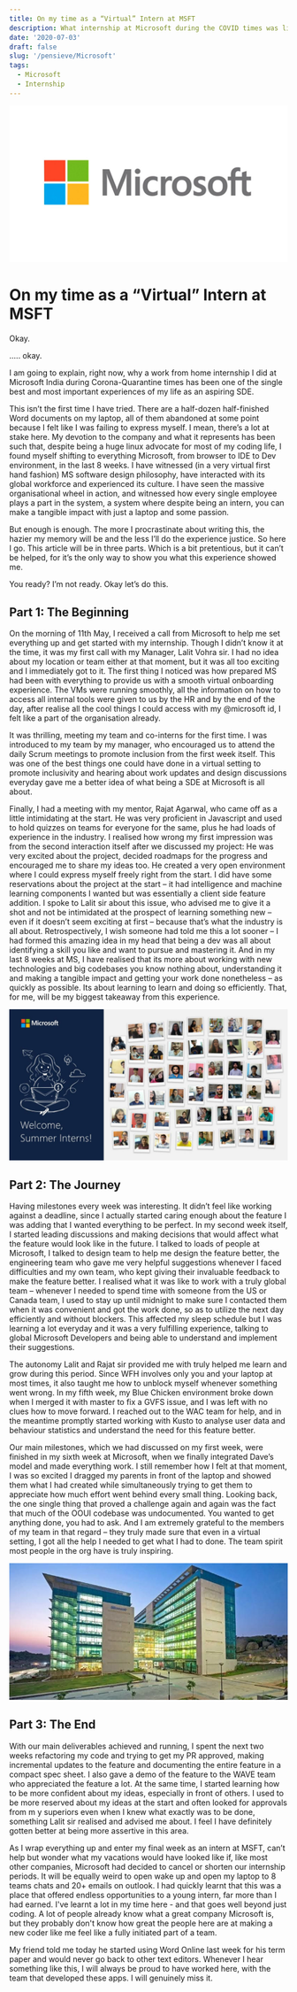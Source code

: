 ```yaml
---
title: On my time as a “Virtual” Intern at MSFT
description: What internship at Microsoft during the COVID times was like
date: '2020-07-03'
draft: false
slug: '/pensieve/Microsoft'
tags:
  - Microsoft
  - Internship
---
```


![Microsoft](./mslogo.jpg)

# On my time as a “Virtual” Intern at MSFT

Okay. 

..... okay.  

I am going to explain, right now, why a work from home internship I did at Microsoft India during Corona-Quarantine times has been one of the single best and most important experiences of my life as an aspiring SDE.  

This isn’t the first time I have tried. There are a half-dozen half-finished Word documents on my laptop, all of them abandoned at some point because I felt like I was failing to express myself. I mean, there’s a lot at stake here. My devotion to the company and what it represents has been such that, despite being a huge linux advocate for most of my coding life, I found myself shifting to everything Microsoft, from browser to IDE to Dev environment, in the last 8 weeks. I have witnessed (in a very virtual first hand fashion) MS software design philosophy, have interacted with its global workforce and experienced its culture. I have seen the massive organisational wheel in action, and witnessed how every single employee plays a part in the system, a system where despite being an intern, you can make a tangible impact with just a laptop and some passion.  

But enough is enough. The more I procrastinate about writing this, the hazier my memory will be and the less I’ll do the experience justice. So here I go.
This article will be in three parts. Which is a bit pretentious, but it can’t be helped, for it’s the only way to show you what this experience showed me.

You ready? I’m not ready. Okay let’s do this.  

## Part 1: The Beginning

On the morning of 11th May, I received a call from Microsoft to help me set everything up and get started with my internship. Though I didn’t know it at the time, it was my first call with my Manager, Lalit Vohra sir. I had no idea about my location or team either at that moment, but it was all too exciting and I immediately got to it. The first thing I noticed was how prepared MS had been with everything to provide us with a smooth virtual onboarding experience. The VMs were running smoothly, all the information on how to access all internal tools were given to us by the HR and by the end of the day, after realise all the cool things I could access with my @microsoft id, I felt like a part of the organisation already.  

It was thrilling, meeting my team and co-interns for the first time. I was introduced to my team by my manager, who encouraged us to attend the daily Scrum meetings to promote inclusion from the first week itself. This was one of the best things one could have done in a virtual setting to promote inclusivity and hearing about work updates and design discussions everyday gave me a better idea of what being a SDE at Microsoft is all about. 

Finally, I had a meeting with my mentor, Rajat Agarwal, who came off as a little intimidating at the start. He was very proficient in Javascript and used to hold quizzes on teams for everyone for the same, plus he had loads of experience in the industry. I realised how wrong my first impression was from the second interaction itself after we discussed my project: He was very excited about the project, decided roadmaps for the progress and encouraged me to share my ideas too. He created a very open environment where I could express myself freely right from the start. I did have some reservations about the project at the start – it had intelligence and machine learning components I wanted but was essentially a client side feature addition. I spoke to Lalit sir about this issue, who advised me to give it a shot and not be intimidated at the prospect of learning something new – even if it doesn’t seem exciting at first – because that’s what the industry is all about. Retrospectively, I wish someone had told me this a lot sooner – I had formed this amazing idea in my head that being a dev was all about identifying a skill you like and want to pursue and mastering it. And in my last 8 weeks at MS, I have realised that its more about working with new technologies and big codebases you know nothing about, understanding it and making a tangible impact and getting your work done nonetheless – as quickly as possible. Its about learning to learn and doing so efficiently. That, for me, will be my biggest takeaway from this experience.  

![Spot me challenge](./linkedinpost.jpeg)

## Part 2: The Journey

Having milestones every week was interesting. It didn’t feel like working against a deadline, since I actually started caring enough about the feature I was adding that I wanted everything to be perfect. In my second week itself, I started leading discussions and making decisions that would affect what the feature would look like in the future. I talked to loads of people at Microsoft, I talked to design team to help me design the feature better, the engineering team who gave me very helpful suggestions whenever I faced difficulties and my own team, who kept giving their invaluable feedback to make the feature better. I realised what it was like to work with a truly global team – whenever I needed to spend time with someone from the US or Canada team, I used to stay up until midnight to make sure I contacted them when it was convenient and got the work done, so as to utilize the next day efficiently and without blockers. This affected my sleep schedule but I was learning a lot everyday and it was a very fulfilling experience, talking to global Microsoft Developers and being able to understand and implement their suggestions.   

The autonomy Lalit and Rajat sir provided me with truly helped me learn and grow during this period. Since WFH involves only you and your laptop at most times, it also taught me how to unblock myself whenever something went wrong. In my fifth week, my Blue Chicken environment broke down when I merged it with master to fix a GVFS issue, and I was left with no clues how to move forward. I reached out to the WAC team for help, and in the meantime promptly started working with Kusto to analyse user data and behaviour statistics and understand the need for this feature better. 

Our main milestones, which we had discussed on my first week, were finished in my sixth week at Microsoft, when we finally integrated Dave’s model and made everything work. I still remember how I felt at that moment, I was so excited I dragged my parents in front of the laptop and showed them what I had created while simultaneously trying to get them to appreciate how much effort went behind every small thing. Looking back, the one single thing that proved a challenge again and again was the fact that much of the OOUI codebase was undocumented. You wanted to get anything done, you had to ask. And I am extremely grateful to the members of my team in that regard – they truly made sure that even in a virtual setting, I got all the help I needed to get what I had to done. The team spirit most people in the org have is truly inspiring.   

![Intern location in an alternate Universe... MS Hyderabad Campus](./msfthyd.jpg)

## Part 3: The End

With our main deliverables achieved and running, I spent the next two weeks refactoring my code and trying to get my PR approved, making incremental updates to the feature and documenting the entire feature in a compact spec sheet. I also gave a demo of the feature to the WAVE team who appreciated the feature a lot. At the same time, I started learning how to be more confident about my ideas, especially in front of others. I used to be more reserved about my ideas at the start and often looked for approvals from m y superiors even when I knew what exactly was to be done, something Lalit sir realised and advised me about. I feel I have definitely gotten better at being more assertive in this area.  

As I wrap everything up and enter my final week as an intern at  MSFT, can’t help but wonder what my vacations would have looked like if, like most other companies, Microsoft had decided to cancel or shorten our internship periods. It will be equally weird to open wake up and open my laptop to 8 teams chats and 20+ emails on outlook. I had quickly learnt that this was a place that offered endless opportunities to a young intern, far more than I had earned. I've learnt a lot in my time here - and that goes well beyond just coding. A lot of people already know what a great company Microsoft is, but they probably don't know how great the people here are at making a new coder like me feel like a fully initiated part of a team.  

My friend told me today he started using Word Online last week for his term paper and would never go back to other text editors. Whenever I hear something like this, I will always be proud to have worked here, with the team that developed these apps. I will genuinely miss it.  
